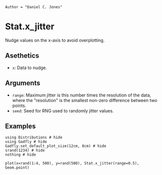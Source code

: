 ```@meta
Author = "Daniel C. Jones"
```

# Stat.x_jitter

Nudge values on the x-axis to avoid overplotting.

## Asethetics
  * `x`: Data to nudge.

## Arguments
  * `range`: Maximum jitter is this number times the resolution of the data,
    where the "resolution" is the smallest non-zero difference between two
    points.
  * `seed`: Seed for RNG used to randomly jitter values.

## Examples

```@example 1
using Distributions # hide
using Gadfly # hide
Gadfly.set_default_plot_size(12cm, 8cm) # hide
srand(1234) # hide
nothing # hide
```

```@example 1
plot(x=rand(1:4, 500), y=rand(500), Stat.x_jitter(range=0.5), Geom.point)
```
